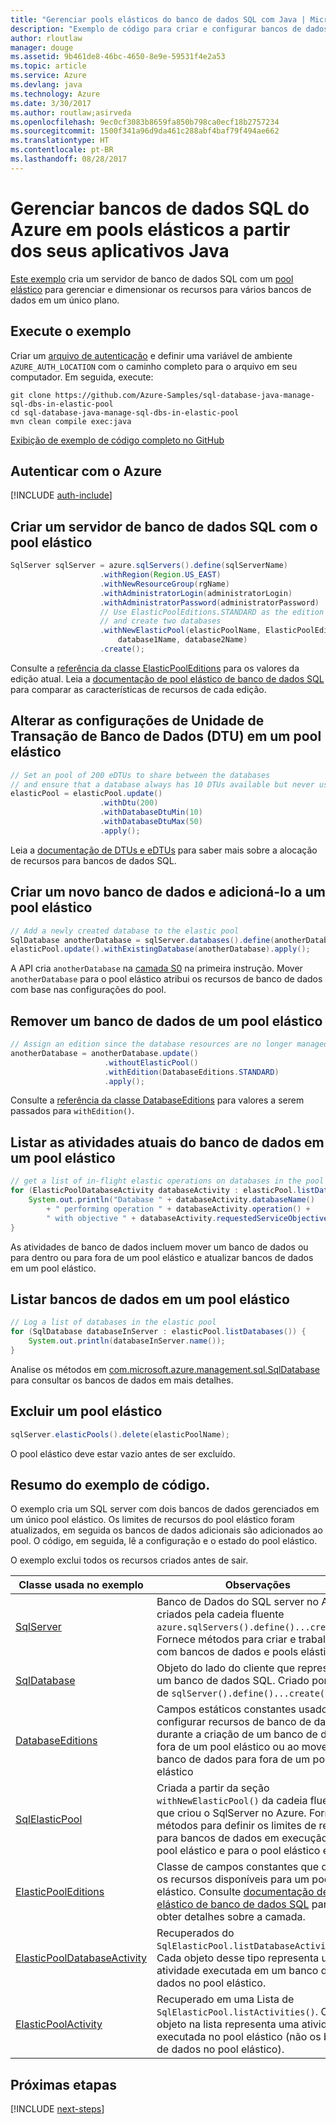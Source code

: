 ```yaml
---
title: "Gerenciar pools elásticos do banco de dados SQL com Java | Microsoft Docs"
description: "Exemplo de código para criar e configurar bancos de dados SQL do Azure usando o SDK do Azure para Java"
author: rloutlaw
manager: douge
ms.assetid: 9b461de8-46bc-4650-8e9e-59531f4e2a53
ms.topic: article
ms.service: Azure
ms.devlang: java
ms.technology: Azure
ms.date: 3/30/2017
ms.author: routlaw;asirveda
ms.openlocfilehash: 9ec0cf3083b8659fa850b798ca0ecf18b2757234
ms.sourcegitcommit: 1500f341a96d9da461c288abf4baf79f494ae662
ms.translationtype: HT
ms.contentlocale: pt-BR
ms.lasthandoff: 08/28/2017
---
```

# <a name="manage-azure-sql-databases-in-elastic-pools-from-your-java-applications"></a>Gerenciar bancos de dados SQL do Azure em pools elásticos a partir dos seus aplicativos Java

[Este exemplo](https://github.com/Azure-Samples/sql-database-java-manage-sql-dbs-in-elastic-pool) cria um servidor de banco de dados SQL com um [pool elástico](https://docs.microsoft.com/azure/sql-database/sql-database-elastic-pool) para gerenciar e dimensionar os recursos para vários bancos de dados em um único plano.

## <a name="run-the-sample"></a>Execute o exemplo

Criar um [arquivo de autenticação](https://github.com/Azure/azure-sdk-for-java/blob/master/AUTH.md) e definir uma variável de ambiente `AZURE_AUTH_LOCATION` com o caminho completo para o arquivo em seu computador. Em seguida, execute:

```
git clone https://github.com/Azure-Samples/sql-database-java-manage-sql-dbs-in-elastic-pool
cd sql-database-java-manage-sql-dbs-in-elastic-pool
mvn clean compile exec:java
```

[Exibição de exemplo de código completo no GitHub](https://github.com/Azure-Samples/sql-database-java-manage-sql-dbs-in-elastic-pool)

## <a name="authenticate-with-azure"></a>Autenticar com o Azure

[!INCLUDE [auth-include](includes/java-auth-include.md)]

## <a name="create-a-sql-database-server-with-an-elastic-pool"></a>Criar um servidor de banco de dados SQL com o pool elástico

```java
SqlServer sqlServer = azure.sqlServers().define(sqlServerName)
                    .withRegion(Region.US_EAST)
                    .withNewResourceGroup(rgName)
                    .withAdministratorLogin(administratorLogin)
                    .withAdministratorPassword(administratorPassword)
                    // Use ElasticPoolEditions.STANDARD as the edition
                    // and create two databases
                    .withNewElasticPool(elasticPoolName, ElasticPoolEditions.STANDARD, 
                        database1Name, database2Name)
                    .create();
```

Consulte a [referência da classe ElasticPoolEditions](https://docs.microsoft.com/java/api/com.microsoft.azure.management.sql._elastic_pool_editions) para os valores da edição atual. Leia a [documentação de pool elástico de banco de dados SQL](https://docs.microsoft.com/azure/sql-database/sql-database-elastic-pool) para comparar as características de recursos de cada edição. 

## <a name="change-database-transaction-unit-dtu-settings-in-an-elastic-pool"></a>Alterar as configurações de Unidade de Transação de Banco de Dados (DTU) em um pool elástico

```java
// Set an pool of 200 eDTUs to share between the databases
// and ensure that a database always has 10 DTUs available but never uses more than 50
elasticPool = elasticPool.update()
                    .withDtu(200)
                    .withDatabaseDtuMin(10)
                    .withDatabaseDtuMax(50)
                    .apply();
```

Leia a [documentação de DTUs e eDTUs](https://docs.microsoft.com/azure/sql-database/sql-database-what-is-a-dtu) para saber mais sobre a alocação de recursos para bancos de dados SQL.

## <a name="create-a-new-database-and-add-it-to-an-elastic-pool"></a>Criar um novo banco de dados e adicioná-lo a um pool elástico

```java
// Add a newly created database to the elastic pool
SqlDatabase anotherDatabase = sqlServer.databases().define(anotherDatabaseName).create();
elasticPool.update().withExistingDatabase(anotherDatabase).apply();            
```

A API cria `anotherDatabase` na [camada S0](https://docs.microsoft.com/azure/sql-database/sql-database-service-tiers) na primeira instrução. Mover `anotherDatabase` para o pool elástico atribui os recursos de banco de dados com base nas configurações do pool.

## <a name="remove-a-database-from-an-elastic-pool"></a>Remover um banco de dados de um pool elástico
```java
// Assign an edition since the database resources are no longer managed in the pool 
anotherDatabase = anotherDatabase.update()
                     .withoutElasticPool()
                     .withEdition(DatabaseEditions.STANDARD)
                     .apply();
```

Consulte a [referência da classe DatabaseEditions](https://docs.microsoft.com/java/api/com.microsoft.azure.management.sql._database_editions) para valores a serem passados para `withEdition()`.

## <a name="list-current-database-activities-in-an-elastic-pool"></a>Listar as atividades atuais do banco de dados em um pool elástico
```java
// get a list of in-flight elastic operations on databases in the pool and log them 
for (ElasticPoolDatabaseActivity databaseActivity : elasticPool.listDatabaseActivities()) {
    System.out.println("Database " + databaseActivity.databaseName() 
        + " performing operation " + databaseActivity.operation() + 
        " with objective " + databaseActivity.requestedServiceObjective());
}
```

As atividades de banco de dados incluem mover um banco de dados ou para dentro ou para fora de um pool elástico e atualizar bancos de dados em um pool elástico.


## <a name="list-databases-in-an-elastic-pool"></a>Listar bancos de dados em um pool elástico
```java
// Log a list of databases in the elastic pool 
for (SqlDatabase databaseInServer : elasticPool.listDatabases()) {
    System.out.println(databaseInServer.name());
}
```

Analise os métodos em [com.microsoft.azure.management.sql.SqlDatabase](https://docs.microsoft.com/java/api/com.microsoft.azure.management.sql._sql_database) para consultar os bancos de dados em mais detalhes.

## <a name="delete-an-elastic-pool"></a>Excluir um pool elástico
```java
sqlServer.elasticPools().delete(elasticPoolName);
```

O pool elástico deve estar vazio antes de ser excluído.

## <a name="sample-code-summary"></a>Resumo do exemplo de código.

O exemplo cria um SQL server com dois bancos de dados gerenciados em um único pool elástico. Os limites de recursos do pool elástico foram atualizados, em seguida os bancos de dados adicionais são adicionados ao pool. O código, em seguida, lê a configuração e o estado do pool elástico. 

O exemplo exclui todos os recursos criados antes de sair.

| Classe usada no exemplo | Observações |
|-------|-------|
| [SqlServer](https://docs.microsoft.com/java/api/com.microsoft.azure.management.sql._sql_server) | Banco de Dados do SQL server no Azure criados pela cadeia fluente `azure.sqlServers().define()...create()`. Fornece métodos para criar e trabalhar com bancos de dados e pools elásticos. 
| [SqlDatabase](https://docs.microsoft.com/java/api/com.microsoft.azure.management.sql._sql_database) | Objeto do lado do cliente que representa um banco de dados SQL. Criado por meio de `sqlServer().define()...create()`. 
| [DatabaseEditions](https://docs.microsoft.com/java/api/com.microsoft.azure.management.sql._database_editions) | Campos estáticos constantes usados para configurar recursos de banco de dados durante a criação de um banco de dados fora de um pool elástico ou ao mover um banco de dados para fora de um pool elástico  
| [SqlElasticPool](https://docs.microsoft.com/java/api/com.microsoft.azure.management.sql._sql_elastic_pool) | Criada a partir da seção `withNewElasticPool()` da cadeia fluente que criou o SqlServer no Azure. Fornece métodos para definir os limites de recurso para bancos de dados em execução no pool elástico e para o pool elástico em si. 
| [ElasticPoolEditions](https://docs.microsoft.com/java/api/com.microsoft.azure.management.sql._elastic_pool_editions) | Classe de campos constantes que define os recursos disponíveis para um pool elástico. Consulte [documentação de pool elástico de banco de dados SQL](https://docs.microsoft.com/azure/sql-database/sql-database-elastic-pool) para obter detalhes sobre a camada. 
| [ElasticPoolDatabaseActivity](https://docs.microsoft.com/java/api/com.microsoft.azure.management.sql._elastic_pool_database_activity) | Recuperados do `SqlElasticPool.listDatabaseActivities()`. Cada objeto desse tipo representa uma atividade executada em um banco de dados no pool elástico.
| [ElasticPoolActivity](https://docs.microsoft.com/java/api/com.microsoft.azure.management.sql._elastic_pool_activity) | Recuperado em uma Lista de `SqlElasticPool.listActivities()`. Cada objeto na lista representa uma atividade executada no pool elástico (não os bancos de dados no pool elástico).

## <a name="next-steps"></a>Próximas etapas

[!INCLUDE [next-steps](includes/java-next-steps.md)]